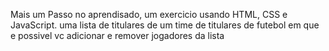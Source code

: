 Mais um Passo no aprendisado, um exercicio usando HTML, CSS e JavaScript. uma lista de titulares de um time
de titulares de futebol em que e possivel vc adicionar e remover jogadores da lista
